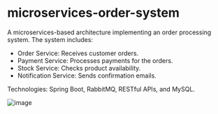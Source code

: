 # microservices-order-system

A microservices-based architecture implementing an order processing system. The system includes:
- Order Service: Receives customer orders.
- Payment Service: Processes payments for the orders.
- Stock Service: Checks product availability.
- Notification Service: Sends confirmation emails.

Technologies: Spring Boot, RabbitMQ, RESTful APIs, and MySQL.

![image](https://github.com/user-attachments/assets/ee4e0e9c-871a-409f-a2ed-0afc5d5b31f3)

